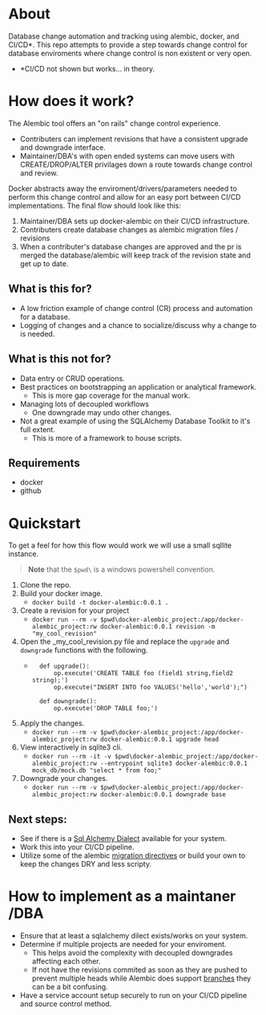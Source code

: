 # About
Database change automation and tracking using alembic, docker, and CI/CD*. This repo attempts to provide a step towards change control for database enviroments where change control is non existent or very open.
- *CI/CD not shown but works... in theory.


# How does it work?
 The Alembic tool offers an "on rails" change control experience. 
- Contributers can implement revisions that have a consistent upgrade and downgrade interface.
- Maintainer/DBA's with open ended systems can move users with CREATE/DROP/ALTER privilages down a route towards change control and review.

Docker abstracts away the enviroment/drivers/parameters needed to perform this change control and allow for an easy port between CI/CD implementations. The final flow should look like this:

1. Maintainer/DBA sets up docker-alembic on their CI/CD infrastructure.
2. Contributers create database changes as alembic migration files / revisions 
3. When a contributer's database changes are approved and the pr is merged the database/alembic will keep track of the revision state and get up to date.


## What is this for?
- A low friction example of change control (CR) process and automation for a database.
- Logging of changes and a chance to socialize/discuss why a change to is needed.

## What is **this not** for?
- Data entry or CRUD operations.
- Best practices on bootstrapping an application or analytical framework.
    - This is more gap coverage for the manual work.
- Managing lots of decoupled workflows
    - One downgrade may undo other changes.
- Not a great example of using the SQLAlchemy Database Toolkit to it's full extent.
  - This is more of a framework to house scripts.

## Requirements
- docker
- github

# Quickstart
To get a feel for how this flow would work we will use a small sqllite instance. 
> **Note** that the `$pwd\` is a windows powershell convention.

1. Clone the repo.
1. Build your docker image.
    - ```docker build -t docker-alembic:0.0.1 .```
1. Create a revision for your project
    - `docker run --rm -v $pwd\docker-alembic_project:/app/docker-alembic_project:rw docker-alembic:0.0.1 revision -m "my_cool_revision"`
1. Open the <hash>_my_cool_revision.py file and replace the `upgrade` and `downgrade` functions with the following.
    - ```
        def upgrade():
            op.execute('CREATE TABLE foo (field1 string,field2 string);')
            op.execute("INSERT INTO foo VALUES('hello','world');")

        def downgrade():
            op.execute('DROP TABLE foo;')
        ```
1. Apply the changes.
    - `docker run --rm -v $pwd\docker-alembic_project:/app/docker-alembic_project:rw docker-alembic:0.0.1 upgrade head`
1. View interactively in sqlite3 cli.
    - `docker run --rm -it -v $pwd\docker-alembic_project:/app/docker-alembic_project:rw --entrypoint sqlite3 docker-alembic:0.0.1 mock_db/mock.db "select * from foo;"` 
1. Downgrade your changes.
    - `docker run --rm -v $pwd\docker-alembic_project:/app/docker-alembic_project:rw docker-alembic:0.0.1 downgrade base`

## Next steps:
- See if there is a [Sql Alchemy Dialect](https://docs.sqlalchemy.org/en/13/dialects/index.html) available for your system.
- Work this into your CI/CD pipeline.
- Utilize some of the alembic [migration directives](https://alembic.sqlalchemy.org/en/latest/ops.html#ops) or build your own to keep the changes DRY and less scripty.

# How to implement as a maintaner /DBA
- Ensure that at least a sqlalchemy dilect exists/works on your system.
- Determine if multiple projects are needed for your enviroment.
    - This helps avoid the complexity with decoupled downgrades affecting each other.
    - If not have the revisions commited as soon as they are pushed to prevent multiple heads while Alembic does support [branches](https://alembic.sqlalchemy.org/en/latest/branches.html) they can be a bit confusing.
- Have a service account setup securely to run on your CI/CD pipeline and source control method.
